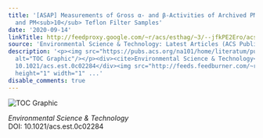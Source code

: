 ```yaml
---
title: '[ASAP] Measurements of Gross α- and β-Activities of Archived PM<sub>2.5</sub>
  and PM<sub>10</sub> Teflon Filter Samples'
date: '2020-09-14'
linkTitle: http://feedproxy.google.com/~r/acs/esthag/~3/--jfkPE2Ero/acs.est.0c02284
source: 'Environmental Science & Technology: Latest Articles (ACS Publications)'
description: '<p><img src="https://pubs.acs.org/na101/home/literatum/publisher/achs/journals/content/esthag/0/esthag.ahead-of-print/acs.est.0c02284/20200914/images/medium/es0c02284_0009.gif"
  alt="TOC Graphic"/></p><div><cite>Environmental Science & Technology</cite></div><div>DOI:
  10.1021/acs.est.0c02284</div><img src="http://feeds.feedburner.com/~r/acs/esthag/~4/--jfkPE2Ero"
  height="1" width="1" ...'
disable_comments: true
---
```

<p><img src="https://pubs.acs.org/na101/home/literatum/publisher/achs/journals/content/esthag/0/esthag.ahead-of-print/acs.est.0c02284/20200914/images/medium/es0c02284_0009.gif" alt="TOC Graphic"/></p><div><cite>Environmental Science & Technology</cite></div><div>DOI: 10.1021/acs.est.0c02284</div><img src="http://feeds.feedburner.com/~r/acs/esthag/~4/--jfkPE2Ero" height="1" width="1" ...